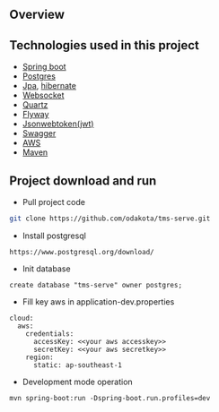 Overview
----

## Technologies used in this project
 
- [Spring boot](https://docs.spring.io/spring-boot/docs/current/reference/htmlsingle/)
- [Postgres](https://www.postgresql.org/docs/)
- [Jpa](https://docs.spring.io/spring-data/jpa/docs/current/reference/html/#jpa.repositories), [hibernate](https://hibernate.org/orm/documentation/5.4/)
- [Websocket](https://docs.spring.io/spring-framework/docs/5.0.0.BUILD-SNAPSHOT/spring-framework-reference/html/websocket.html)
- [Quartz](http://www.quartz-scheduler.org/documentation/)
- [Flyway](https://flywaydb.org/documentation/)
- [Jsonwebtoken(jwt)](https://jwt.io/introduction/)
- [Swagger](https://swagger.io/docs/)
- [AWS](https://docs.aws.amazon.com/)
- [Maven](https://maven.apache.org/guides/index.html)

Project download and run
----

- Pull project code
```bash
git clone https://github.com/odakota/tms-serve.git
```

- Install postgresql
```
https://www.postgresql.org/download/
```

- Init database
```
create database "tms-serve" owner postgres;
```

- Fill key aws in application-dev.properties
```
cloud:
  aws:
    credentials:
      accessKey: <<your aws accesskey>>
      secretKey: <<your aws secretkey>>
    region:
      static: ap-southeast-1
```

- Development mode operation
```
mvn spring-boot:run -Dspring-boot.run.profiles=dev
```